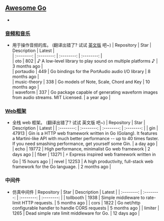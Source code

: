 ## [Awesome Go](#awesome-go)
* 
### [音频和音乐](#音频和音乐)
* 用于操作音频的库。 (翻译出错了? 试试 [英文版](README_EN.md#audio-and-music) 吧~)
| Repository | Star | Description | Latest |  
| :--------: | :--------: | :--------: | :--------: |  
| oto | 802 | ♪ A low-level library to play sound on multiple platforms ♪ | 3 months ago |  
| portaudio | 449 | Go bindings for the PortAudio audio I/O library | 8 months ago |  
| music-theory | 338 | Go models of Note, Scale, Chord and Key | 10 months ago |  
| waveform | 337 | Go package capable of generating waveform images from audio streams. MIT Licensed. | a year ago |  

### [Web框架](#Web框架)
* 全栈 web 框架。 (翻译出错了? 试试 英文版 吧~)
| Repository | Star | Description | Latest |
| :--------: | :--------: | :--------: | :--------: |
| gin | 47913 | Gin is a HTTP web framework written in Go (Golang). It features a Martini-like API with much better performance -- up to 40 times faster. If you need smashing performance, get yourself some Gin. | a day ago |
| echo | 19772 | High performance, minimalist Go web framework | 2 days ago |
| fiber | 13271 | ⚡️ Express inspired web framework written in Go | 15 hours ago |
| revel | 12253 | A high productivity, full-stack web framework for the Go language. | 2 months ago |

### 中间件
* 仿真中间件
| Repository | Star | Description | Latest |
| :--------: | :--------: | :--------: | :--------: |
| tollbooth | 1938 | Simple middleware to rate-limit HTTP requests. | 5 months ago |
| cors | 1822 | Go net/http configurable handler to handle CORS requests | 5 months ago |
| limiter | 1265 | Dead simple rate limit middleware for Go. | 12 days ago |



